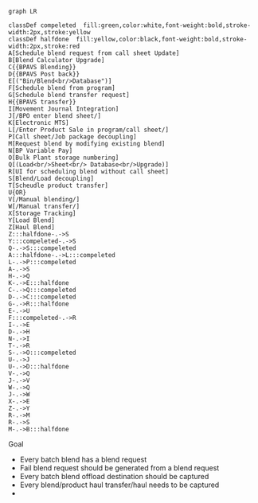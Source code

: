 ```mermaid
graph LR

classDef compeleted  fill:green,color:white,font-weight:bold,stroke-width:2px,stroke:yellow
classDef halfdone  fill:yellow,color:black,font-weight:bold,stroke-width:2px,stroke:red
A[Schedule blend request from call sheet Update]
B[Blend Calculator Upgrade]
C{{BPAVS Blending}}
D{{BPAVS Post back}}
E[("Bin/Blend<br/>Database")]
F[Schedule blend from program]
G[Schedule blend transfer request]
H{{BPAVS transfer}}
I[Movement Journal Integration]
J[/BPO enter blend sheet/]
K[Electronic MTS]
L[/Enter Product Sale in program/call sheet/]
P[Call sheet/Job package decoupling]
M[Request blend by modifying existing blend]
N[BP Variable Pay]
O[Bulk Plant storage numbering]
Q[(Load<br/>Sheet<br/> Database<br/>Upgrade)]
R[UI for scheduling blend without call sheet]
S[Blend/Load decoupling]
T[Scheudle product transfer]
U{OR}
V[/Manual blending/]
W[/Manual transfer/]
X[Storage Tracking]
Y[Load Blend]
Z[Haul Blend]
Z:::halfdone-.->S
Y:::compeleted-.->S
Q-.->S:::compeleted
A:::halfdone-.->L:::compeleted
L-.->P:::compeleted
A-.->S
H-.->Q
K-.->E:::halfdone
C-.->Q:::compeleted
D-.->C:::compeleted
G-.->R:::halfdone
E-.->U
F:::compeleted-.->R
I-.->E
D-.->H
N-.->I
T-.->R
S-.->O:::compeleted
U-.->J
U-.->D:::halfdone
V-.->Q
J-.->V
W-.->Q
J-.->W
X-.->E
Z-.->Y
R-.->M
R-.->S
M-.->B:::halfdone

```



Goal

- Every batch blend has a blend request
- Fail blend request should be generated from a blend request
- Every batch blend offload  destination should be captured
- Every blend/product haul transfer/haul needs to be captured
- 

